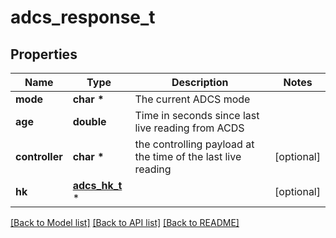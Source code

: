 # adcs_response_t

## Properties
Name | Type | Description | Notes
------------ | ------------- | ------------- | -------------
**mode** | **char \*** | The current ADCS mode | 
**age** | **double** | Time in seconds since last live reading from ACDS | 
**controller** | **char \*** | the controlling payload at the time of the last live reading | [optional] 
**hk** | [**adcs_hk_t**](adcs_hk.md) \* |  | [optional] 

[[Back to Model list]](../README.md#documentation-for-models) [[Back to API list]](../README.md#documentation-for-api-endpoints) [[Back to README]](../README.md)


